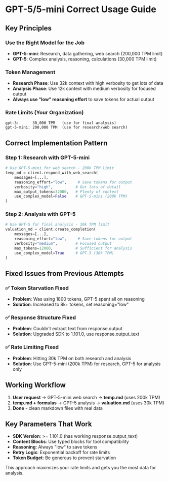 # GPT-5/5-mini Correct Usage Guide

## Key Principles

### Use the Right Model for the Job
- **GPT-5-mini**: Research, data gathering, web search (200,000 TPM limit)
- **GPT-5**: Complex analysis, reasoning, calculations (30,000 TPM limit)

### Token Management
- **Research Phase**: Use 32k context with high verbosity to get lots of data
- **Analysis Phase**: Use 12k context with medium verbosity for focused output
- **Always use "low" reasoning effort** to save tokens for actual output

### Rate Limits (Your Organization)
```
gpt-5:      30,000 TPM   (use for final analysis)
gpt-5-mini: 200,000 TPM  (use for research/web search)
```

## Correct Implementation Pattern

### Step 1: Research with GPT-5-mini
```python
# Use GPT-5-mini for web search - 200k TPM limit
temp_md = client.respond_with_web_search(
    messages=[...],
    reasoning_effort="low",     # Save tokens for output
    verbosity="high",          # Get lots of detail
    max_output_tokens=32000,   # Plenty of context
    use_complex_model=False    # GPT-5-mini (200k TPM)
)
```

### Step 2: Analysis with GPT-5  
```python
# Use GPT-5 for final analysis - 30k TPM limit
valuation_md = client.create_completion(
    messages=[...],
    reasoning_effort="low",     # Save tokens for output
    verbosity="medium",        # Focused output
    max_tokens=12000,          # Sufficient for analysis
    use_complex_model=True     # GPT-5 (30k TPM)
)
```

## Fixed Issues from Previous Attempts

### ✅ Token Starvation Fixed
- **Problem**: Was using 1800 tokens, GPT-5 spent all on reasoning
- **Solution**: Increased to 8k+ tokens, set reasoning="low"

### ✅ Response Structure Fixed
- **Problem**: Couldn't extract text from response.output
- **Solution**: Upgraded SDK to 1.101.0, use response.output_text

### ✅ Rate Limiting Fixed
- **Problem**: Hitting 30k TPM on both research and analysis
- **Solution**: Use GPT-5-mini (200k TPM) for research, GPT-5 for analysis only

## Working Workflow
1. **User request** → GPT-5-mini web search → **temp.md** (uses 200k TPM)
2. **temp.md + formulas** → GPT-5 analysis → **valuation.md** (uses 30k TPM)
3. **Done** - clean markdown files with real data

## Key Parameters That Work
- **SDK Version**: >= 1.101.0 (has working response.output_text)
- **Content Blocks**: Use typed blocks for tool compatibility
- **Reasoning**: Always "low" to save tokens
- **Retry Logic**: Exponential backoff for rate limits
- **Token Budget**: Be generous to prevent starvation

This approach maximizes your rate limits and gets you the most data for analysis.